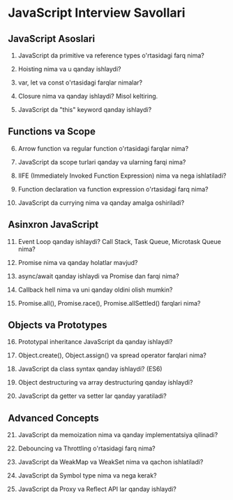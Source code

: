 # JavaScript Interview Savollari

## JavaScript Asoslari

1. JavaScript da primitive va reference types o'rtasidagi farq nima?

2. Hoisting nima va u qanday ishlaydi?

3. var, let va const o'rtasidagi farqlar nimalar?

4. Closure nima va qanday ishlaydi? Misol keltiring.

5. JavaScript da "this" keyword qanday ishlaydi?

## Functions va Scope

6. Arrow function va regular function o'rtasidagi farqlar nima?

7. JavaScript da scope turlari qanday va ularning farqi nima?

8. IIFE (Immediately Invoked Function Expression) nima va nega ishlatiladi?

9. Function declaration va function expression o'rtasidagi farq nima?

10. JavaScript da currying nima va qanday amalga oshiriladi?

## Asinxron JavaScript

11. Event Loop qanday ishlaydi? Call Stack, Task Queue, Microtask Queue nima?

12. Promise nima va qanday holatlar mavjud?

13. async/await qanday ishlaydi va Promise dan farqi nima?

14. Callback hell nima va uni qanday oldini olish mumkin?

15. Promise.all(), Promise.race(), Promise.allSettled() farqlari nima?

## Objects va Prototypes

16. Prototypal inheritance JavaScript da qanday ishlaydi?

17. Object.create(), Object.assign() va spread operator farqlari nima?

18. JavaScript da class syntax qanday ishlaydi? (ES6)

19. Object destructuring va array destructuring qanday ishlaydi?

20. JavaScript da getter va setter lar qanday yaratiladi?

## Advanced Concepts

21. JavaScript da memoization nima va qanday implementatsiya qilinadi?

22. Debouncing va Throttling o'rtasidagi farq nima?

23. JavaScript da WeakMap va WeakSet nima va qachon ishlatiladi?

24. JavaScript da Symbol type nima va nega kerak?

25. JavaScript da Proxy va Reflect API lar qanday ishlaydi?

